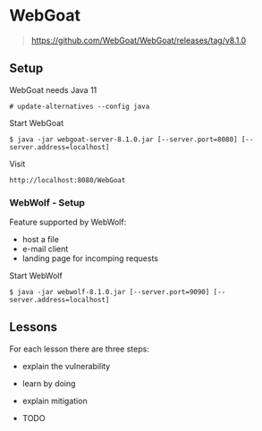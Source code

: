 # WebGoat

> https://github.com/WebGoat/WebGoat/releases/tag/v8.1.0

## Setup

WebGoat needs Java 11

`# update-alternatives --config java`

Start WebGoat

`$ java -jar webgoat-server-8.1.0.jar [--server.port=8080] [--server.address=localhost]`

Visit

`http://localhost:8080/WebGoat`

### WebWolf - Setup

Feature supported by WebWolf:

- host a file
- e-mail client
- landing page for incomping requests

Start WebWolf

`$ java -jar webwolf-8.1.0.jar [--server.port=9090] [--server.address=localhost]`

## Lessons

For each lesson there are three steps:

- explain the vulnerability
- learn by doing
- explain mitigation

- TODO